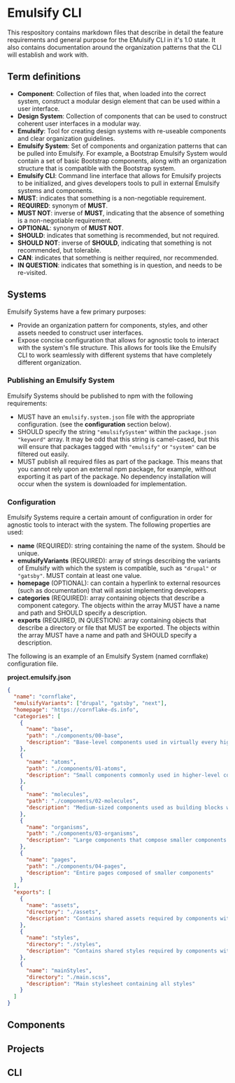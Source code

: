 # Emulsify CLI

This respository contains markdown files that describe in detail the feature requirements and general purpose for the EMulsify CLI in it's 1.0 state. It also contains documentation around the organization patterns that the CLI will establish and work with.

## Term definitions

- **Component**: Collection of files that, when loaded into the correct system, construct a modular design element that can be used within a user interface.
- **Design System**: Collection of components that can be used to construct coherent user interfaces in a modular way.
- **Emulsify**: Tool for creating design systems with re-useable components and clear organization guidelines.
- **Emulsify System**: Set of components and organization patterns that can be pulled into Emulsify. For example, a Bootstrap Emulsify System would contain a set of basic Bootstrap components, along with an organization structure that is compatible with the Bootstrap system.
- **Emulsify CLI**: Command line interface that allows for Emulsify projects to be initialized, and gives developers tools to pull in external Emulsify systems and components.
- **MUST**: indicates that something is a non-negotiable requirement.
- **REQUIRED**: synonym of **MUST**.
- **MUST NOT**: inverse of **MUST**, indicating that the absence of something is a non-negotiable requirement.
- **OPTIONAL**: synonym of **MUST NOT**.
- **SHOULD**: indicates that something is recommended, but not required.
- **SHOULD NOT**: inverse of **SHOULD**, indicating that something is not recommended, but tolerable.
- **CAN**: indicates that something is neither required, nor recommended.
- **IN QUESTION**: indicates that something is in question, and needs to be re-visited.

## Systems

Emulsify Systems have a few primary purposes:

- Provide an organization pattern for components, styles, and other assets needed to construct user interfaces.
- Expose concise configuration that allows for agnostic tools to interact with the system's file structure. This allows for tools like the Emulsify CLI to work seamlessly with different systems that have completely different organization.

### Publishing an Emulsify System

Emulsify Systems should be published to npm with the following requirements:

- MUST have an `emulsify.system.json` file with the appropriate configuration. (see the **configuration** section below).
- SHOULD specify the string `"emulsifySystem"` within the `package.json` `"keyword"` array. It may be odd that this string is camel-cased, but this will ensure that packages tagged with `"emulsify"` or `"system"` can be filtered out easily.
- MUST publish all required files as part of the package. This means that you cannot rely upon an external npm package, for example, without exporting it as part of the package. No dependency installation will occur when the system is downloaded for implementation.

### Configuration

Emulsify Systems require a certain amount of configuration in order for agnostic tools to interact with the system. The following properties are used:

- **name** (REQUIRED): string containing the name of the system. Should be unique.
- **emulsifyVariants** (REQUIRED): array of strings describing the variants of Emulsify with which the system is compatible, such as `"drupal"` or `"gatsby"`. MUST contain at least one value.
- **homepage** (OPTIONAL): can contain a hyperlink to external resources (such as documentation) that will assist implementing developers.
- **categories** (REQUIRED): array containing objects that describe a component category. The objects within the array MUST have a name and path and SHOULD specify a description.
- **exports** (REQUIRED, IN QUESTION): array containing objects that describe a directory or file that MUST be exported. The objects within the array MUST have a name and path and SHOULD specify a description.

The following is an example of an Emulsify System (named cornflake) configuration file.

**project.emulsify.json**

```json
{
  "name": "cornflake",
  "emulsifyVariants": ["drupal", "gatsby", "next"],
  "homepage": "https://cornflake-ds.info",
  "categories": [
    {
      "name": "base",
      "path": "./components/00-base",
      "description": "Base-level components used in virtually every higher-level component"
    },
    {
      "name": "atoms",
      "path": "./components/01-atoms",
      "description": "Small components commonly used in higher-level components"
    },
    {
      "name": "molecules",
      "path": "./components/02-molecules",
      "description": "Medium-sized components used as building blocks within a larger component"
    },
    {
      "name": "organisms",
      "path": "./components/03-organisms",
      "description": "Large components that compose smaller components into a cohesive UI"
    },
    {
      "name": "pages",
      "path": "./components/04-pages",
      "description": "Entire pages composed of smaller components"
    }
  ],
  "exports": [
    {
      "name": "assets",
      "directory": "./assets",
      "description": "Contains shared assets required by components within the system"
    },
    {
      "name": "styles",
      "directory": "./styles",
      "description": "Contains shared styles required by components within the system"
    },
    {
      "name": "mainStyles",
      "directory": "./main.scss",
      "description": "Main stylesheet containing all styles"
    }
  ]
}
```

## Components

## Projects

## CLI
